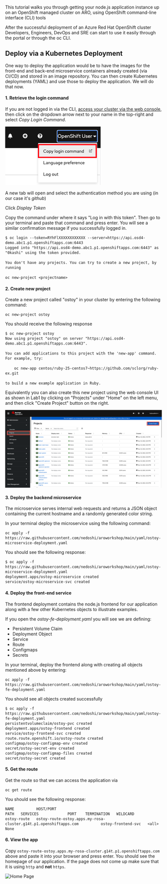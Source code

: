 This tutorial walks you through getting your node.js application instance up on an OpenShift managed cluster on ARO, using OpenShift command-line interface (CLI) tools

After the successful deployment of an Azure Red Hat OpenShift cluster Developers, Engineers, DevOps and SRE can start to use it easily through the portal or through the oc CLI.

## Deploy via a Kubernetes Deployment
One way to deploy the application would be to have the images for the front-end and back-end microservice containers already created (via CI/CD) and stored in an image repository.  You can then create Kubernetes deployments (YAML) and use those to deploy the application.  We will do that now.

#### 1. Retrieve the login command
If you are not logged in via the CLI, [access your cluster via the web console](https://github.com/nedoshi/aroworkshop/blob/main/Lab1%20-%20OpenShift%20Basics/OpenShiftBasics-readme.md), then click on the dropdown arrow next to your name in the top-right and select *Copy Login Command*.

![CLI Login](/Images/Lab2-cli-login.png)

A new tab will open and select the authentication method you are using (in our case it's *github*)

Click *Display Token*

Copy the command under where it says "Log in with this token". Then go to your terminal and paste that command and press enter.  You will see a similar confirmation message if you successfully logged in.

    $ oc login --token=RYhFlXXXXXXXXXXXX --server=https://api.osd4-demo.abc1.p1.openshiftapps.com:6443
    Logged into "https://api.osd4-demo.abc1.p1.openshiftapps.com:6443" as "0kashi" using the token provided.

    You don't have any projects. You can try to create a new project, by running

    oc new-project <projectname>

#### 2. Create new project
Create a new project called "ostoy" in your cluster by entering the following command:

    oc new-project ostoy

You should receive the following response

    $ oc new-project ostoy
    Now using project "ostoy" on server "https://api.osd4-demo.abc1.p1.openshiftapps.com:6443".

    You can add applications to this project with the 'new-app' command. For example, try:

        oc new-app centos/ruby-25-centos7~https://github.com/sclorg/ruby-ex.git

    to build a new example application in Ruby.

Equivalently you can also create this new project using the web console UI as shown in Lab1 by clicking on "Projects" under "Home" on the left menu, and then click "Create Project" button on the right.

![UI Create Project](/Images/Lab1-CreateProject.png)

<!---
#### 3. Download the YAML configuration
Download the Kubernetes deployment object yamls from the following locations to your local machine, in a directory of your choosing (just remember where you placed them for the next step).

[ostoy-fe-deployment.yaml](https://raw.githubusercontent.com/openshift-cs/rosaworkshop/master/ostoy/yaml/ostoy-fe-deployment.yaml)

[ostoy-microservice-deployment.yaml](https://raw.githubusercontent.com/openshift-cs/rosaworkshop/master/ostoy/yaml/ostoy-microservice-deployment.yaml)

Feel free to open them up and take a look at what we will be deploying. For simplicity of this lab we have placed all the Kubernetes objects for the front-end in an "all-in-one" yaml file.  Though in reality there are benefits (ease of maintenance and less risk) to separating these out into individual yaml files.
-->

#### 3. Deploy the backend microservice
The microservice serves internal web requests and returns a JSON object containing the current hostname and a randomly generated color string.

In your terminal deploy the microservice using the following command:

    oc apply -f https://raw.githubusercontent.com/nedoshi/aroworkshop/main/yaml/ostoy-microservice-deployment.yaml

You should see the following response:

    $ oc apply -f https://raw.githubusercontent.com/nedoshi/aroworkshop/main/yaml/ostoy-microservice-deployment.yaml
    deployment.apps/ostoy-microservice created
    service/ostoy-microservice-svc created

#### 4. Deploy the front-end service
The frontend deployment contains the node.js frontend for our application along with a few other Kubernetes objects to illustrate examples.

 If you open the *ostoy-fe-deployment.yaml* you will see we are defining:

- Persistent Volume Claim
- Deployment Object
- Service
- Route
- Configmaps
- Secrets

In your terminal, deploy the frontend along with creating all objects mentioned above by entering:

    oc apply -f https://raw.githubusercontent.com/nedoshi/aroworkshop/main/yaml/ostoy-fe-deployment.yaml

You should see all objects created successfully

    $ oc apply -f https://raw.githubusercontent.com/nedoshi/aroworkshop/main/yaml/ostoy-fe-deployment.yaml
    persistentvolumeclaim/ostoy-pvc created
    deployment.apps/ostoy-frontend created
    service/ostoy-frontend-svc created
    route.route.openshift.io/ostoy-route created
    configmap/ostoy-configmap-env created
    secret/ostoy-secret-env created
    configmap/ostoy-configmap-files created
    secret/ostoy-secret created

#### 5. Get the route
Get the route so that we can access the application via 
    
    oc get route

You should see the following response:

    NAME          HOST/PORT                                                 PATH   SERVICES             PORT    TERMINATION   WILDCARD
    ostoy-route   ostoy-route-ostoy.apps.my-rosa-cluster.g14t.p1.openshiftapps.com          ostoy-frontend-svc   <all>                 None

#### 6. View the app
Copy `ostoy-route-ostoy.apps.my-rosa-cluster.g14t.p1.openshiftapps.com` above and paste it into your browser and press enter. You should see the homepage of our application. If the page does not come up make sure that it is using `http` and **not** `https`.

![Home Page](/Images/ostoy-homepage.png)



